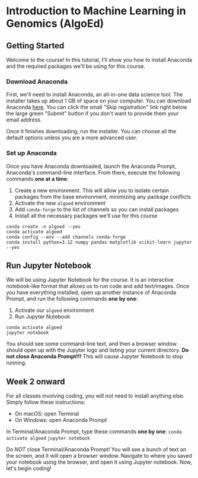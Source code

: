 # Introduction to Machine Learning in Genomics (AlgoEd)

## Getting Started
Welcome to the course! In this tutorial, I'll show you how to install Anaconda and the required packages we'll be using for this course.

### Download Anaconda
First, we'll need to install Anaconda, an all-in-one data science tool. The installer takes up about 1 GB of space on your computer. You can download Anaconda [here](https://www.anaconda.com/download). You can click the small "Skip registration" link right below the large green "Submit" button if you don't want to provide them your email address.

Once it finishes downloading, run the installer. You can choose all the default options unless you are a more advanced user.

### Set up Anaconda
Once you have Anaconda downloaded, launch the Anaconda Prompt, Anaconda's command-line interface. From there, execute the following commands **one at a time**:
1. Create a new environment. This will allow you to isolate certain packages from the base environment, minimizing any package conflicts
2. Activate the new `algoed` environment
3. Add `conda-forge` to the list of channels so you can install packages
4. Install all the necessary packages we'll use for this course

```
conda create -n algoed --yes
conda activate algoed
conda config --env --add channels conda-forge
conda install python=3.12 numpy pandas matplotlib scikit-learn jupyter --yes
```

## Run Jupyter Notebook
We will be using Jupyter Notebook for the course. It is an interactive notebook-like format that allows us to run code and add text/images. Once you have everything installed, open up another instance of Anaconda Prompt, and run the following commands **one by one**:
1. Activate our `algoed` environment
2. Run Jupyter Notebook
```
conda activate algoed
jupyter notebook
```
You should see some command-line text, and then a browser window should open up with the Jupyter logo and listing your current directory. **Do not close Anaconda Prompt!!!** This will cause Jupyter Notebook to stop running.

## Week 2 onward
For all classes involving coding, you will *not* need to install anything else. Simply follow these instructions:
* On macOS: open Terminal
* On Windows: open Anaconda Prompt

In Terminal/Anaconda Prompt, type these commands __one by one__:
`conda activate algoed`
`jupyter notebook`

Do *NOT* close Terminal/Anaconda Prompt! You will see a bunch of text on the screen, and it will open a browser window. Navigate to where you saved your notebook using the browser, and open it using Jupyter notebook. Now, let's begin coding!
